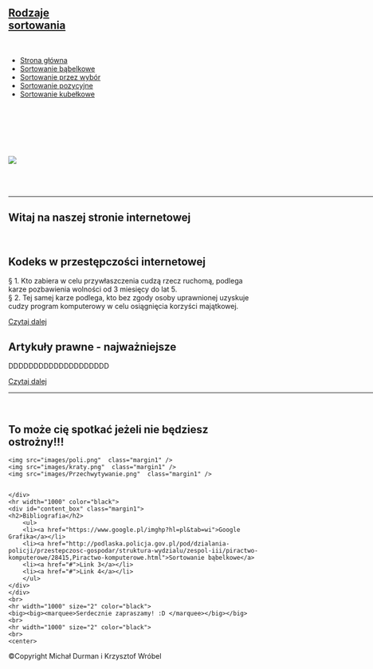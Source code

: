 <html>
<head>

<title>Strona</title>

 <link href="style.css" type="text/css" rel="stylesheet" />

</head>

<body>
  <div id="wrapper">
    <div id="logo">
    <a href="#">
        <h2><span class="light_logo">Rodzaje</span><br>sortowania</h2>
    <br>
    </a>
    </div>
    <div id="menu">
        <ul>
        <li><a href="stronka.html" class="active_tab">Strona główna</a></li>
        <li><a href="Podstrona 1.html">Sortowanie bąbelkowe</a></li>
        <li><a href="Podstrona 2.html">Sortowanie przez wybór</a></li>
        <li><a href="Podstrona 3.html">Sortowanie pozycyjne</a></li>
        <li><a href="Podstrona 4.html">Sortowanie kubełkowe</a></li>
        </ul>
    </div>
    <br><br><br><br><br><br>
    <div id="header">
    <img src="images/lol.jpg"/>
    <div id="title_head">
    <br><br><br>
	<hr width="1000" color="black">
    <h2>Witaj na naszej stronie internetowej</h2>
    <br>
    <div id="content">
    <div id="content_box">
    <h2>Kodeks w przestępczości internetowej</h2>
    <p>§ 1. Kto zabiera w celu przywłaszczenia cudzą rzecz ruchomą, podlega karze pozbawienia wolności od 3 miesięcy do lat 5.<br>  
     § 2. Tej samej karze podlega, kto bez zgody osoby uprawnionej uzyskuje cudzy program komputerowy w celu osiągnięcia korzyści majątkowej.     </p>
    <span id="content_box_rm"><a href="Odnośnikczytaj 1.html"> Czytaj dalej</a></span>
    </div>
    <div id="content_box" class="margin2">
    <h2>Artykuły prawne - najważniejsze</h2>
    <p>DDDDDDDDDDDDDDDDDDDD 
    </p>
    <span id="content_box_rm"><a href="Odnośnikczytaj 2.html"> Czytaj dalej</a></span>
    </div>
    </div>
    </div>
	<hr width="1000" color="black">
    <br>
    <div id="container">
    <h2>To może cię spotkać jeżeli nie będziesz ostrożny!!!</h2>
    <div id="box_photo">
    
    <img src="images/poli.png"  class="margin1" />
    <img src="images/kraty.png"  class="margin1" />
    <img src="images/Przechwytywanie.png"  class="margin1" />

   
    </div>
	<hr width="1000" color="black">
    <div id="content_box" class="margin1">
    <h2>Bibliografia</h2>
        <ul>
        <li><a href="https://www.google.pl/imghp?hl=pl&tab=wi">Google Grafika</a></li>
        <li><a href="http://podlaska.policja.gov.pl/pod/dzialania-policji/przestepczosc-gospodar/struktura-wydzialu/zespol-iii/piractwo-komputerowe/28415,Piractwo-komputerowe.html">Sortowanie bąbelkowe</a>
        <li><a href="#">Link 3</a></li>
        <li><a href="#">Link 4</a></li>
        </ul>
    </div>
    </div>
	<br>
	<hr width="1000" size="2" color="black">
    <big><big><marquee>Serdecznie zapraszamy! :D </marquee></big></big>
    <br>
    <hr width="1000" size="2" color="black">
    <br>
	<center>
<!-- START OF SCRIPT -->
<!-- For more scripts visit http://www.netpedia.com -->
<SCRIPT LANGUAGE="JavaScript">

<!-- Begin
monthnames = new Array(
"Styczeń",
"Luty",
"Marzec",
"Kwiecień",
"Maj",
"Czerwiec",
"Lipiec",
"Sierpień",
"Wrzesień",
"Październik",
"Listopad",
"Grudzień");
var linkcount=0;
function addlink(month, day, href) {
var entry = new Array(3);
entry[0] = month;
entry[1] = day;
entry[2] = href;
this[linkcount++] = entry;
}
Array.prototype.addlink = addlink;
linkdays = new Array();
monthdays = new Array(12);
monthdays[0]=31;
monthdays[1]=28;
monthdays[2]=31;
monthdays[3]=30;
monthdays[4]=31;
monthdays[5]=30;
monthdays[6]=31;
monthdays[7]=31;
monthdays[8]=30;
monthdays[9]=31;
monthdays[10]=30;
monthdays[11]=31;
todayDate=new Date();
thisday=todayDate.getDay();
thismonth=todayDate.getMonth();
thisdate=todayDate.getDate();
thisyear=todayDate.getYear();
thisyear = thisyear % 100;
thisyear = ((thisyear < 50) ? (2000 + thisyear) : (1900 + thisyear));
if (((thisyear % 4 == 0) 
&& !(thisyear % 100 == 0))
||(thisyear % 400 == 0)) monthdays[1]++;
startspaces=thisdate;
while (startspaces > 7) startspaces-=7;
startspaces = thisday - startspaces + 1;
if (startspaces < 0) startspaces+=7;
document.write("<table border=2 bgcolor=black ");
document.write("bordercolor=black><font color=#000000>");
document.write("<tr><td colspan=7><center><strong>" 
+ monthnames[thismonth] + " " + thisyear 
+ "</strong></center></font></td></tr>");
document.write("<tr>");
document.write("<td align=center>N</td>");
document.write("<td align=center>P</td>");
document.write("<td align=center>W</td>");
document.write("<td align=center>Ś</td>");
document.write("<td align=center>C</td>");
document.write("<td align=center>P</td>");
document.write("<td align=center>S</td>"); 
document.write("</tr>");
document.write("<tr>");
for (s=0;s<startspaces;s++) {
document.write("<td> </td>");
}
count=1;
while (count <= monthdays[thismonth]) {
for (b = startspaces;b<7;b++) {
linktrue=false;
document.write("<td>");
for (c=0;c<linkdays.length;c++) {
if (linkdays[c] != null) {
if ((linkdays[c][0]==thismonth + 1) && (linkdays[c][1]==count)) {
document.write("<a href=\"" + linkdays[c][2] + "\">");
linktrue=true;
      }
   }
}
if (count==thisdate) {
document.write("<font color='#FF0000'><strong>");
}
if (count <= monthdays[thismonth]) {
document.write(count);
}
else {
document.write(" ");
}
if (count==thisdate) {
document.write("</strong></font>");
}
if (linktrue)
document.write("</a>");
document.write("</td>");
count++;
}
document.write("</tr>");
document.write("<tr>");
startspaces=0;
}
document.write("</table></p>");
// End -->
</SCRIPT>
</center>
    <div id="footer">
    <p>©Copyright Michał Durman i Krzysztof Wróbel
    </div>
    </div>
</body>
</html>
